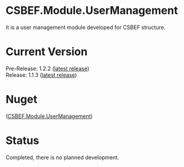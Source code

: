 # CSBEF.Module.UserManagement
It is a user management module developed for CSBEF structure.

# Current Version
Pre-Release: 1.2.2 ([latest release](https://github.com/mkurak/CSBEF.Module.UserManagement/releases/tag/1.2.2))
<br>
Release: 1.1.3 ([latest release](https://github.com/mkurak/CSBEF.Module.UserManagement/releases/tag/1.1.3))

# Nuget
([CSBEF.Module.UserManagement](https://www.nuget.org/packages/CSBEF.Module.UserManagement/))

# Status
Completed, there is no planned development.
